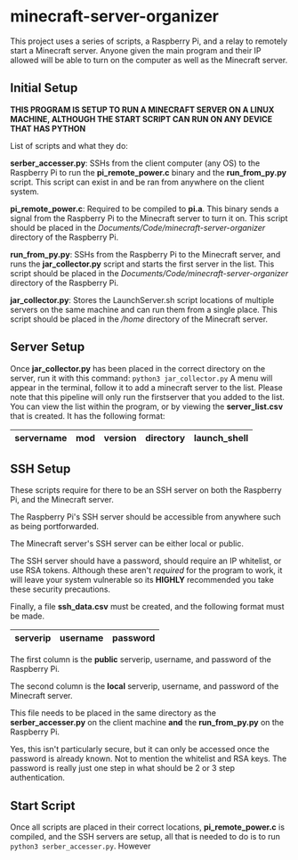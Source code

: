 # minecraft-server-organizer
This project uses a series of scripts, a Raspberry Pi, and a relay to remotely start a Minecraft server. Anyone given the main program and their IP allowed will be able to turn on the computer as well as the Minecraft server.

## Initial Setup
**THIS PROGRAM IS SETUP TO RUN A MINECRAFT SERVER ON A LINUX MACHINE, ALTHOUGH THE START SCRIPT CAN RUN ON ANY DEVICE THAT HAS PYTHON**

List of scripts and what they do:

**serber_accesser.py**: SSHs from the client computer (any OS) to the Raspberry Pi to run the **pi_remote_power.c** binary and the **run_from_py.py** script. This script can exist in and be ran from anywhere on the client system.

**pi_remote_power.c**: Required to be compiled to **pi.a**. This binary sends a signal from the Raspberry Pi to the Minecraft server to turn it on. This script should be placed in the *Documents/Code/minecraft-server-organizer* directory of the Raspberry Pi.

**run_from_py.py**: SSHs from the Raspberry Pi to the Minecraft server, and runs the **jar_collector.py** script and starts the first server in the list. This script should be placed in the *Documents/Code/minecraft-server-organizer* directory of the Raspberry Pi.

**jar_collector.py**: Stores the LaunchServer.sh script locations of multiple servers on the same machine and can run them from a single place. This script should be placed in the */home* directory of the Minecraft server.

## Server Setup

Once **jar_collector.py** has been placed in the correct directory on the server, run it with this command: `python3 jar_collector.py`
A menu will appear in the terminal, follow it to add a minecraft server to the list. Please note that this pipeline will only run the firstserver that you added to the list. You can view the list within the program, or by viewing the **server_list.csv** that is created. It has the following format:

|servername  |mod         |version     |directory   |launch_shell|
|------------|------------|------------|------------|------------|

## SSH Setup

These scripts require for there to be an SSH server on both the Raspberry Pi, and the Minecraft server. 

The Raspberry Pi's SSH server should be accessible from anywhere such as being portforwarded. 

The Minecraft server's SSH server can be either local or public.

The SSH server should have a password, should require an IP whitelist, or use RSA tokens. Although these aren't *required* for the program to work, it will leave your system vulnerable so its **HIGHLY** recommended you take these security precautions.

Finally, a file **ssh_data.csv** must be created, and the following format must be made.

|serverip|username|password|
|--------|-------|---------|

The first column is the **public** serverip, username, and password  of the Raspberry Pi.

The second column is the **local** serverip, username, and password  of the Minecraft server.

This file needs to be placed in the same directory as the **serber_accesser.py** on the client machine **and** the **run_from_py.py** on the Raspberry Pi.

Yes, this isn't particularly secure, but it can only be accessed once the password is already known. Not to mention the whitelist and RSA keys. The password is really just one step in what should be 2 or 3 step authentication.

## Start Script

Once all scripts are placed in their correct locations, **pi_remote_power.c** is compiled, and the SSH servers are setup, all that is needed to do is to run `python3 serber_accesser.py`. However
